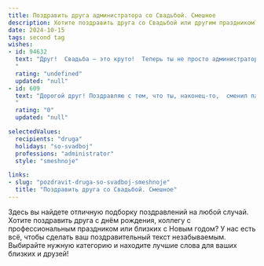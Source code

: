```yaml
---
title: Поздравить друга администратора со Свадьбой. Смешное
description: Хотите поздравить друга со Свадьбой или другим праздником? Наш ИИ создаст незабываемое поздравление, а вы обязательно выделитесь среди других.  
date: 2024-10-15
tags: second tag
wishes:
- id: 94632
  text: "Друг!  Свадьба – это круто!  Теперь ты не просто администратор, а главный администратор семейного счастья!  Держись, предстоит много сложных квестов – от организации совместного просмотра сериалов до решения вопроса «куда деть носки»?  Желаю вам обоим пройти все уровни на «отлично» и получить заветный трофей – золотую свадьбу!  Горько! (но ненадолго, а то администраторская выдержка закончится).
  "
  rating: "undefined"
  updated: "null"
- id: 609
  text: "Дорогой друг! Поздравляю с тем, что ты, наконец-то,  сменил пароль от холостяцкой жизни на семейный доступ! Говорят, у хорошего админа всё должно работать без сбоев – пусть и ваш семейный сервер функционирует без перегрузок, зависаний и синих экранов. Счастья вам!
  "
  rating: "0"
  updated: "null"

selectedValues:
  recipients: "druga"
  holidays: "so-svadboj"
  professions: "administrator"
  style: "smeshnoje"

links:
- slug: "pozdravit-druga-so-svadboj-smeshnoje"
  title: "Поздравить друга со Свадьбой. Смешное"
---
```


Здесь вы найдете отличную подборку поздравлений на любой случай. 
Хотите поздравить друга с днём рождения, коллегу с профессиональным праздником или близких с Новым годом? У нас есть всё, чтобы сделать ваш поздравительный текст незабываемым. Выбирайте нужную категорию и находите лучшие слова для ваших близких и друзей!
